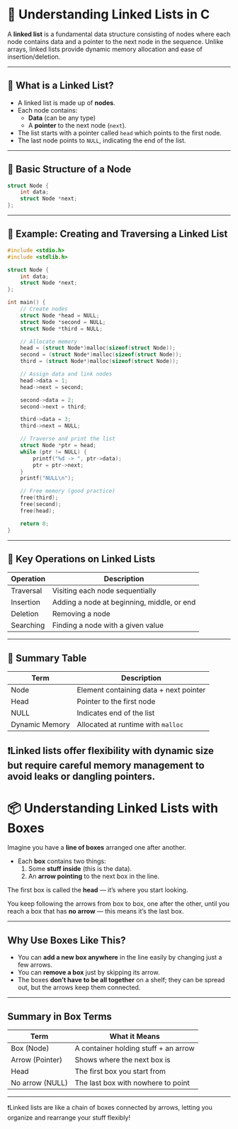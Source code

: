 # 🔧 Understanding Linked Lists in C

A **linked list** is a fundamental data structure consisting of nodes where each node contains data and a pointer to the next node in the sequence. Unlike arrays, linked lists provide dynamic memory allocation and ease of insertion/deletion.

---

## 📌 What is a Linked List?

- A linked list is made up of **nodes**.
- Each node contains:
  - **Data** (can be any type)
  - A **pointer** to the next node (`next`).
- The list starts with a pointer called `head` which points to the first node.
- The last node points to `NULL`, indicating the end of the list.

---

## 🧪 Basic Structure of a Node

```c
struct Node {
    int data;
    struct Node *next;
};
```
---

## 🧪 Example: Creating and Traversing a Linked List
```c
#include <stdio.h>
#include <stdlib.h>

struct Node {
    int data;
    struct Node *next;
};

int main() {
    // Create nodes
    struct Node *head = NULL;
    struct Node *second = NULL;
    struct Node *third = NULL;

    // Allocate memory
    head = (struct Node*)malloc(sizeof(struct Node));
    second = (struct Node*)malloc(sizeof(struct Node));
    third = (struct Node*)malloc(sizeof(struct Node));

    // Assign data and link nodes
    head->data = 1;
    head->next = second;

    second->data = 2;
    second->next = third;

    third->data = 3;
    third->next = NULL;

    // Traverse and print the list
    struct Node *ptr = head;
    while (ptr != NULL) {
        printf("%d -> ", ptr->data);
        ptr = ptr->next;
    }
    printf("NULL\n");

    // Free memory (good practice)
    free(third);
    free(second);
    free(head);

    return 0;
}
```
---

## 🔑 Key Operations on Linked Lists

| Operation          | Description                          |
|--------------------|------------------------------------|
| Traversal          | Visiting each node sequentially     |
| Insertion          | Adding a node at beginning, middle, or end |
| Deletion           | Removing a node                    |
| Searching          | Finding a node with a given value  |

---

## 📘 Summary Table

| Term           | Description                            |
|----------------|--------------------------------------|
| Node           | Element containing data + next pointer |
| Head           | Pointer to the first node             |
| NULL           | Indicates end of the list             |
| Dynamic Memory | Allocated at runtime with `malloc`   |


❗Linked lists offer flexibility with dynamic size but require careful memory management to avoid leaks or dangling pointers.
---

# 📦 Understanding Linked Lists with Boxes

Imagine you have a **line of boxes** arranged one after another.

- Each **box** contains two things:
  1. Some **stuff inside** (this is the data).
  2. An **arrow pointing** to the next box in the line.

The first box is called the **head** — it’s where you start looking.

You keep following the arrows from box to box, one after the other, until you reach a box that has **no arrow** — this means it’s the last box.

---

## Why Use Boxes Like This?

- You can **add a new box anywhere** in the line easily by changing just a few arrows.
- You can **remove a box** just by skipping its arrow.
- The boxes **don’t have to be all together** on a shelf; they can be spread out, but the arrows keep them connected.

---

## Summary in Box Terms

| Term           | What it Means                          |
|----------------|--------------------------------------|
| Box (Node)     | A container holding stuff + an arrow  |
| Arrow (Pointer)| Shows where the next box is           |
| Head           | The first box you start from          |
| No arrow (NULL)| The last box with nowhere to point    |

---

❗Linked lists are like a chain of boxes connected by arrows, letting you organize and rearrange your stuff flexibly!

